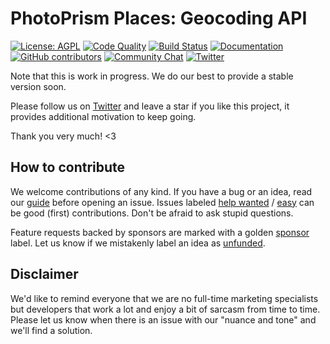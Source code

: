 PhotoPrism Places: Geocoding API
================================

[![License: AGPL](https://img.shields.io/badge/license-AGPL-blue.svg)][license]
[![Code Quality](https://goreportcard.com/badge/github.com/photoprism/photoprism-places)][goreport]
[![Build Status](https://travis-ci.org/photoprism/photoprism-places.png?branch=develop)][ci]
[![Documentation](https://readthedocs.org/projects/photoprism-docs/badge/?version=latest&style=flat)][docs]
[![GitHub contributors](https://img.shields.io/github/contributors/photoprism/photoprism-places.svg)](https://github.com/photoprism/photoprism-places/graphs/contributors/)
[![Community Chat](https://img.shields.io/badge/chat-on%20gitter-4aa087.svg)][chat]
[![Twitter](https://img.shields.io/badge/follow-@browseyourlife-00acee.svg)][twitter]

Note that this is work in progress. We do our best to provide a stable version soon. 

Please follow us on [Twitter][twitter] and leave a star if you like this project, it provides additional motivation to keep going.

Thank you very much! <3

## How to contribute ##

We welcome contributions of any kind. If you have a bug or an idea, read our 
[guide](https://docs.photoprism.org/en/latest/contribute/) before opening an issue.
Issues labeled [help wanted](https://github.com/photoprism/photoprism-places/labels/help%20wanted) / 
[easy](https://github.com/photoprism/photoprism-places/issues?q=is%3Aissue+is%3Aopen+label%3Aeasy) can be
good (first) contributions. Don't be afraid to ask stupid questions.

Feature requests backed by sponsors are marked with a golden [sponsor][sponsored issues] label.
Let us know if we mistakenly label an idea as [unfunded][unfunded issues].

## Disclaimer ##

We'd like to remind everyone that we are no full-time marketing specialists but developers that work a lot and enjoy a bit of sarcasm from time to time. Please let us know when there is an issue with our "nuance and tone" and we'll find a solution.

[help]: https://groups.google.com/a/photoprism.org/forum/#!forum/help
[license]: https://github.com/photoprism/photoprism-places/blob/develop/LICENSE
[patreon]: https://www.patreon.com/photoprism
[paypal]: https://www.paypal.me/photoprism
[goreport]: https://goreportcard.com/report/github.com/photoprism/photoprism-places
[coverage]: https://codecov.io/gh/photoprism/photoprism-places
[ci]: https://travis-ci.org/photoprism/photoprism-places
[docs]: https://docs.photoprism.org/en/latest/
[issuehunt]: https://issuehunt.io/repos/119160553
[chat]: https://gitter.im/browseyourlife/community
[twitter]: https://twitter.com/browseyourlife
[unfunded issues]: https://github.com/photoprism/photoprism-places/issues?q=is%3Aissue+is%3Aopen+label%3Aunfunded
[sponsored issues]: https://github.com/photoprism/photoprism-places/issues?q=is%3Aissue+is%3Aopen+label%3Asponsor
